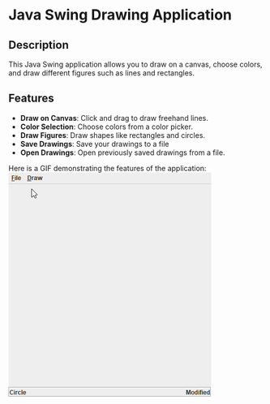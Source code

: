 # Java Swing Drawing Application

## Description
This Java Swing application allows you to draw on a canvas, choose colors, and draw different figures such as lines and rectangles.

## Features
- **Draw on Canvas**: Click and drag to draw freehand lines.
- **Color Selection**: Choose colors from a color picker.
- **Draw Figures**: Draw shapes like rectangles and circles.
- **Save Drawings**: Save your drawings to a file
- **Open Drawings**: Open previously saved drawings from a file.

Here is a GIF demonstrating the features of the application:
![Drawing App Demo](github\demo.gif)